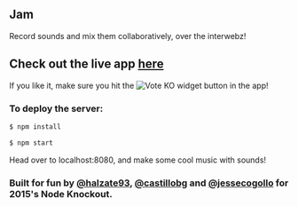 ## Jam

Record sounds and mix them collaboratively, over the interwebz!

## Check out the live app [here](http://newdevs.2015.nodeknockout.com/)
If you like it, make sure you hit the ![Vote KO widget](http://f.cl.ly/items/1n3g0W0F0G3V0i0d0321/Screen%20Shot%202012-11-04%20at%2010.01.36%20AM.png) button in the app!

### To deploy the server:

~~~sh
$ npm install

$ npm start
~~~

Head over to localhost:8080, and make some cool music with sounds!


### Built for fun by [@halzate93](https://github.com/halzate93), [@castillobg](https://github.com/castillobg) and [@jessecogollo](https://github.com/jessecogollo) for 2015's Node Knockout.
